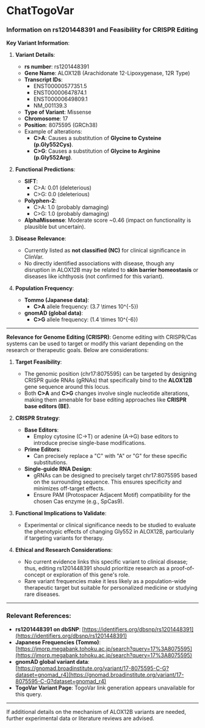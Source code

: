 # ChatTogoVar

### Information on rs1201448391 and Feasibility for CRISPR Editing

**Key Variant Information**:
1. **Variant Details**:
   - **rs number**: rs1201448391
   - **Gene Name**: ALOX12B (Arachidonate 12-Lipoxygenase, 12R Type)
   - **Transcript IDs**:
     - ENST00000577351.5
     - ENST00000647874.1
     - ENST00000649809.1
     - NM_001139.3
   - **Type of Variant**: Missense
   - **Chromosome**: 17
   - **Position**: 8075595 (GRCh38)
   - Example of alterations:
     - **C>A**: Causes a substitution of **Glycine to Cysteine (p.Gly552Cys)**.
     - **C>G**: Causes a substitution of **Glycine to Arginine (p.Gly552Arg)**.

2. **Functional Predictions**:
   - **SIFT**: 
     - C>A: 0.01 (deleterious)
     - C>G: 0.0 (deleterious)
   - **Polyphen-2**:
     - C>A: 1.0 (probably damaging)
     - C>G: 1.0 (probably damaging)
   - **AlphaMissense**: Moderate score ~0.46 (impact on functionality is plausible but uncertain).

3. **Disease Relevance**:
   - Currently listed as **not classified (NC)** for clinical significance in ClinVar.
   - No directly identified associations with disease, though any disruption in ALOX12B may be related to **skin barrier homeostasis** or diseases like ichthyosis (not confirmed for this variant).

4. **Population Frequency**:
   - **Tommo (Japanese data)**:
     - **C>A** allele frequency: \(3.7 \times 10^{-5}\)
   - **gnomAD (global data)**:
     - **C>G** allele frequency: \(1.4 \times 10^{-6}\)

---

**Relevance for Genome Editing (CRISPR)**:
Genome editing with CRISPR/Cas systems can be used to target or modify this variant depending on the research or therapeutic goals. Below are considerations:

1. **Target Feasibility**:
   - The genomic position (chr17:8075595) can be targeted by designing CRISPR guide RNAs (gRNAs) that specifically bind to the **ALOX12B** gene sequence around this locus.
   - Both **C>A** and **C>G** changes involve single nucleotide alterations, making them amenable for base editing approaches like **CRISPR base editors (BE)**.

2. **CRISPR Strategy**:
   - **Base Editors**:
     - Employ cytosine (C→T) or adenine (A→G) base editors to introduce precise single-base modifications.
   - **Prime Editors**:
     - Can precisely replace a "C" with "A" or "G" for these specific substitutions.
   - **Single-guide RNA Design**:
     - gRNAs can be designed to precisely target chr17:8075595 based on the surrounding sequence. This ensures specificity and minimizes off-target effects.
     - Ensure PAM (Protospacer Adjacent Motif) compatibility for the chosen Cas enzyme (e.g., SpCas9).

3. **Functional Implications to Validate**:
   - Experimental or clinical significance needs to be studied to evaluate the phenotypic effects of changing Gly552 in ALOX12B, particularly if targeting variants for therapy.

4. **Ethical and Research Considerations**:
   - No current evidence links this specific variant to clinical disease; thus, editing rs1201448391 should prioritize research as a proof-of-concept or exploration of this gene's role.
   - Rare variant frequencies make it less likely as a population-wide therapeutic target but suitable for personalized medicine or studying rare diseases.

---

### Relevant References:
- **rs1201448391 on dbSNP**: [https://identifiers.org/dbsnp/rs1201448391](https://identifiers.org/dbsnp/rs1201448391)
- **Japanese Frequencies (Tommo)**: [https://jmorp.megabank.tohoku.ac.jp/search?query=17%3A8075595](https://jmorp.megabank.tohoku.ac.jp/search?query=17%3A8075595)
- **gnomAD global variant data**: [https://gnomad.broadinstitute.org/variant/17-8075595-C-G?dataset=gnomad_r4](https://gnomad.broadinstitute.org/variant/17-8075595-C-G?dataset=gnomad_r4)
- **TogoVar Variant Page**: TogoVar link generation appears unavailable for this query.

--- 

If additional details on the mechanism of ALOX12B variants are needed, further experimental data or literature reviews are advised.